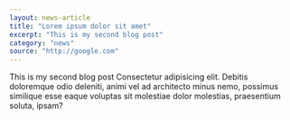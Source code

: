 ```yaml
---
layout: news-article
title: "Lorem ipsum dolor sit amet"
excerpt: "This is my second blog post"
category: "news"
source: "http://google.com"
---
```


This is my second blog post Consectetur adipisicing elit. Debitis doloremque odio deleniti, animi vel ad architecto minus nemo, possimus similique esse eaque voluptas sit molestiae dolor molestias, praesentium soluta, ipsam?

